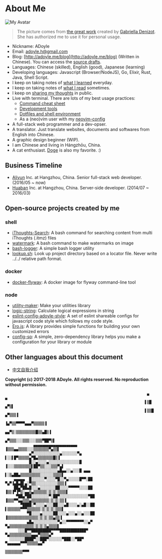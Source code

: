 # About Me

![My Avatar](https://avatars2.githubusercontent.com/u/1998490?v=3&s=120)
> The picture comes from [the great work][] created by [Gabriella Denizot][]. She has authorized me to use it for personal usage.

- Nickname: ADoyle
- Email: [adoyle.h@gmail.com](mailto:adoyle.h@gmail.com)
- Blog: [http://adoyle.me/blog](http://adoyle.me/blog) (Written in Chinese). You can access the [source drafts](https://github.com/adoyle-h/blog).
- Languages: Chinese (skilled), English (good), Japanese (learning)
- Developing languages: Javascript (Browser/NodeJS), Go, Elixir, Rust, Java, Shell Script.
- I keep on taking notes of [what I learned](http://adoyle.me/Today-I-Learned/) everyday.
- I keep on taking notes of [what I read](http://adoyle.me/What-I-Read/) sometimes.
- I keep on [sharing my thoughts](http://adoyle.me/Presentations/) in public.
- Live with terminal. There are lots of my best usage practices:
    - [Command cheat sheet](https://github.com/adoyle-h/my-command-cheat)
    - [Development tools](http://adoyle.me/my-development-tools)
    - [Dotfiles and shell environment](https://github.com/adoyle-h/dotfiles)
    - As a (neo)vim user with my [neovim-config](https://github.com/adoyle-h/neovim-config)
- A full-stack web programmer and a dev-opser.
- A translator. Just translate websites, documents and softwares from English into Chinese.
- A graphic design beginner (WIP).
- I am Chinese and living in Hángzhōu, China.
- A cat enthusiast. [Doge][] is also my favorite. :)

## Business Timeline

- [Aliyun][] Inc. at Hangzhou, China. Senior full-stack web developer. (2016/05 ~ now)
- [Huaban][] Inc. at Hangzhou, China. Server-side developer. (2014/07 ~ 2016/03)

## Open-source projects created by me

### shell

- [iThoughts-Search](https://github.com/adoyle-h/iThoughts-Search): A bash command for searching content from multi iThoughts (.itmz) files
- [watermark](https://github.com/adoyle-h/watermark): A bash command to make watermarks on image
- [bash-logger](https://github.com/adoyle-h/bash-logger): A simple bash logger utility
- [lookup.sh](https://github.com/adoyle-h/lookup.sh): Look up project directory based on a locator file. Never write ../../ relative path format.

### docker

- [docker-flyway](https://github.com/adoyle-h/docker-flyway): A docker image for flyway command-line tool

### node

- [utility-maker](https://github.com/adoyle-h/utility-maker): Make your utilities library
- [logic-string](https://github.com/adoyle-h/logic-string): Calculate logical expressions in string
- [eslint-config-adoyle-style](https://github.com/adoyle-h/eslint-config-adoyle-style): A set of eslint shareable configs for javascript code style which follows my code style.
- [Ero.js](https://github.com/adoyle-h/Ero.js): A library provides simple functions for building your own customized errors
- [config-sp](https://github.com/adoyle-h/config-sp): A simple, zero-dependency library helps you make a configuration for your library or module

## Other languages about this document

- [中文自我介绍](http://adoyle.me/blog/about/)

**Copyright (c) 2017-2018 ADoyle. All rights reserved. No reproduction without permission.**


                                                                     ▄              ▄
                                                                    ▌▒█           ▄▀▒▌
                                                                    ▌▒▒█        ▄▀▒▒▒▐
                                                                   ▐▄▀▒▒▀▀▀▀▄▄▄▀▒▒▒▒▒▐
                                                                 ▄▄▀▒░▒▒▒▒▒▒▒▒▒█▒▒▄█▒▐
                                                               ▄▀▒▒▒░░░▒▒▒░░░▒▒▒▀██▀▒▌
                 ▄▄▄▄▄▄▄▄▄▄▄▄▄▄▄▄▄▄▄▄                         ▐▒▒▒▄▄▒▒▒▒░░░▒▒▒▒▒▒▒▀▄▒▒▌
               ▄▀░░░░░░░░░░░░▄░░░░░░░▀▄                       ▌░░▌█▀▒▒▒▒▒▄▀█▄▒▒▒▒▒▒▒█▒▐
               █░░▄░░░░▄░░░░░░░░░░░░░░█                      ▐░░░▒▒▒▒▒▒▒▒▌██▀▒▒░░░▒▒▒▀▄▌
               █░░░░░░░░░░░░▄█▄▄░░▄░░░█ ▄▄▄                  ▌░▒▄██▄▒▒▒▒▒▒▒▒▒░░░░░░▒▒▒▒▌
        ▄▄▄▄▄  █░░░░░░▀░░░░▀█░░▀▄░░░░░█▀▀░██                ▀▄▀▐▄█▄█▌▄░▀▒▒░░░░░░░░░░▒▒▒▐
        ██▄▀██▄█░░░▄░░░░░░░██░░░░▀▀▀▀▀░░░░██                ▐▒▒▐▀▐▀▒░▄▄▒▄▒▒▒▒▒▒░▒░▒░▒▒▒▒▌
         ▀██▄▀██░░░░░░░░▀░██▀░░░░░░░░░░░░░▀██               ▐▒▒▒▀▀▄▄▒▒▒▄▒▒▒▒▒▒▒▒░▒░▒░▒▒▐
           ▀████░▀░░░░▄░░░██░░░▄█░░░░▄░▄█░░██                ▌▒▒▒▒▒▒▀▀▀▒▒▒▒▒▒░▒░▒░▒░▒▒▒▌
              ▀█░░░░▄░░░░░██░░░░▄░░░▄░░▄░░░██                ▐▒▒▒▒▒▒▒▒▒▒▒▒▒▒░▒░▒░▒▒▄▒▒▐
              ▄█▄░░░░░░░░░░░▀▄░░▀▀▀▀▀▀▀▀░░▄▀                  ▀▄▒▒▒▒▒▒▒▒▒▒▒░▒░▒░▒▄▒▒▒▒▌
          ░░░█▀▀█████████▀▀▀▀████████████▀                      ▀▄▒▒▒▒▒▒▒▒▒▒▄▄▄▀▒▒▒▒▄▀
      ░░░░░░░████▀░░███▀░░░░░░▀███░░▀██▀                          ▀▄▄▄▄▄▄▀▀▀▒▒▒▒▒▄▄▀
                                                                      ▒▒▒▒▒▒▒▒▀▀▀


<img src="https://ga-beacon.appspot.com/UA-52556444-3/adoyle/about/readme?pixel" alt="Analytics" style="display:none">


<!-- links -->

[the great work]: http://simpledesktops.com/browse/desktops/2010/aug/19/classy
[Gabriella Denizot]: http://gabrielladenizot.com/
[Huaban]: http://huaban.com/
[Aliyun]: https://www.aliyun.com
[Doge]: http://knowyourmeme.com/memes/doge
